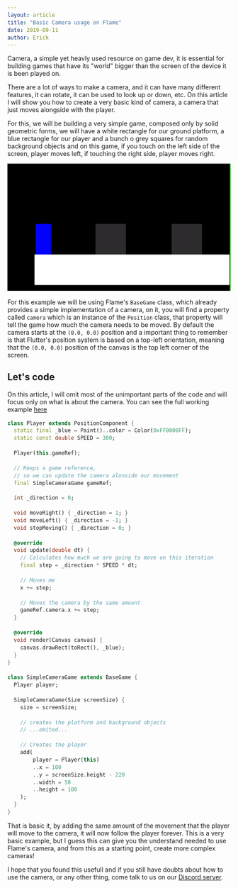 ```yaml
---
layout: article
title: "Basic Camera usage on Flame"
date: 2019-09-11
author: Erick
---
```


Camera, a simple yet heavly used resource on game dev, it is essential for building games that have its "world" bigger than the screen of the device it is been played on.

There are a lot of ways to make a camera, and it can have many different features, it can rotate, it can be used to look up or down, etc. On this article I will show you how to create a very basic kind of camera, a camera that just moves alongside with the player.

For this, we will be building a very simple game, composed only by solid geometric forms, we will have a white rectangle for our ground platform, a blue rectangle for our player and a bunch o grey squares for random background objects and on this game, if you touch on the left side of the screen, player moves left, if touching the right side, player moves right.

<img src="/assets/imgs/articles/simple-camera/final.gif"/>

For this example we will be using Flame's `BaseGame` class, which already provides a simple implementation of a camera, on it, you will find a property called `camera` which is an instance of the `Position` class, that property will tell the game how much the camera needs to be moved. By default the camera starts at the `(0.0, 0.0)` position and a important thing to remember is that Flutter's position system is based on a top-left orientation, meaning that the `(0.0, 0.0)` position of the canvas is the top left corner of the screen.

## Let's code

On this article, I will omit most of the unimportant parts of the code and will focus only on what is about the camera. You can see the full working example [here](https://github.com/fireslime/flame-examples/tree/master/simple_camera)

```dart
class Player extends PositionComponent {
  static final _blue = Paint()..color = Color(0xFF0000FF);
  static const double SPEED = 300;

  Player(this.gameRef);

  // Keeps a game reference,
  // so we can update the camera alonside our movement
  final SimpleCameraGame gameRef;

  int _direction = 0;

  void moveRight() { _direction = 1; }
  void moveLeft() { _direction = -1; }
  void stopMoving() { _direction = 0; }

  @override
  void update(double dt) {
    // Calculates how much we are going to move on this iteration
    final step = _direction * SPEED * dt;

    // Moves me
    x += step;

    // Moves the camera by the same amount
    gameRef.camera.x += step;
  }

  @override
  void render(Canvas canvas) {
    canvas.drawRect(toRect(), _blue);
  }
}

class SimpleCameraGame extends BaseGame {
  Player player;

  SimpleCameraGame(Size screenSize) {
    size = screenSize;
    
    // creates the platform and background objects
    // ...omited...

    // Creates the player
    add(
        player = Player(this)
        ..x = 100
        ..y = screenSize.height - 220
        ..width = 50
        ..height = 100
    );
  }
}
```

That is basic it, by adding the same amount of the movement that the player will move to the camera, it will now follow the player forever. This is a very basic example, but I guess this can give you the understand needed to use Flame's camera, and from this as a starting point, create more complex cameras!

I hope that you found this usefull and if you still have doubts about how to use the camera, or any other thing, come talk to us on our [Discord server](https://discord.gg/jzM7vPP).
